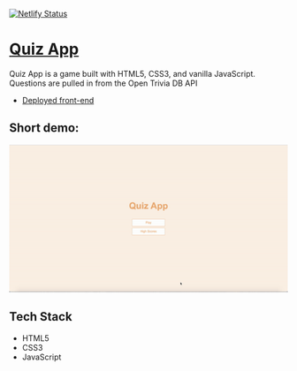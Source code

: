 [![Netlify Status](https://api.netlify.com/api/v1/badges/ed184cb6-6bde-41e2-a42d-a4cdaa5a546b/deploy-status)](https://app.netlify.com/sites/dorabelme/deploys)

# [Quiz App](https://quiz-app-game.netlify.com/)

Quiz App is a game built with HTML5, CSS3, and vanilla JavaScript. Questions are pulled in from the Open Trivia DB API

- [Deployed front-end](https://quiz-app-game.netlify.com/)

## Short demo:

<p align ="center">
<img src="./quiz-app.gif" alt="game demo">
</p>

## Tech Stack

- HTML5
- CSS3
- JavaScript
